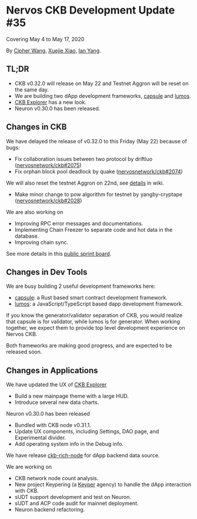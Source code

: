 # Nervos CKB Development Update #35

Covering May 4 to May 17, 2020

By [Cipher Wang](https://github.com/CipherWang), [Xuejie Xiao](https://github.com/xxuejie), [Ian Yang](https://github.com/doitian).

## TL;DR

* CKB v0.32.0 will release on May 22 and Testnet Aggron will be reset on the same day.
* We are building two dApp development frameworks, [capsule](https://github.com/nervosnetwork/capsule) and [lumos](https://github.com/nervosnetwork/lumos).
* [CKB Explorer](https://explorer.nervos.org/) has a new look.
* Neuron v0.30.0 has been released.


## Changes in CKB

We have delayed the release of v0.32.0 to this Friday (May 22) because of bugs:

* Fix collaboration issues between two protocol by driftluo ([nervosnetwork/ckb#2075](https://github.com/nervosnetwork/ckb/pull/2075))
* Fix orphan block pool deadlock by quake ([nervosnetwork/ckb#2074](https://github.com/nervosnetwork/ckb/pull/2074))

We will also reset the testnet Aggron on 22nd, see [details](https://github.com/nervosnetwork/ckb/wiki/Chains) in wiki.

* Make minor change to pow algorithm for testnet by yangby-cryptape ([nervosnetwork/ckb#2028](https://github.com/nervosnetwork/ckb/pull/2028))

We are also working on

* Improving RPC error messages and documentations.
* Implementing Chain Freezer to separate code and hot data in the database.
* Improving chain sync.

See more details in this [public sprint board](https://github.com/nervosnetwork/ckb/projects/6).

## Changes in Dev Tools

We are busy building 2 useful development frameworks here:

* [capsule](https://github.com/nervosnetwork/capsule): a Rust based smart contract development framework.
* [lumos](https://github.com/nervosnetwork/lumos): a JavaScript/TypeScript based dapp development framework.

If you know the generator/validator separation of CKB, you would realize that capsule is for validator, while lumos is for generator. When working together, we expect them to provide top level development experience on Nervos CKB.

Both frameworks are making good progress, and are expected to be released soon. 

## Changes in Applications

We have updated the UX of [CKB Explorer](https://explorer.nervos.org/)

- Build a new mainpage theme with a large HUD.
- Introduce several new data charts.

Neuron v0.30.0 has been released

- Bundled with CKB node v0.31.1.
- Update UX components, including Settings, DAO page, and Experimental divider.
- Add operating system info in the Debug info.

We have release [ckb-rich-node](https://github.com/ququzone/ckb-rich-node) for dApp backend data source.

We are working on

- CKB network node count analysis.
- New project Keypering (a [Keyper](https://github.com/ququzone/keyper) agency) to handle the dApp interaction with CKB.
- sUDT support development and test on Neuron.
- sUDT and ACP code audit for mainnet deployment.
- Neuron backend refactoring.
